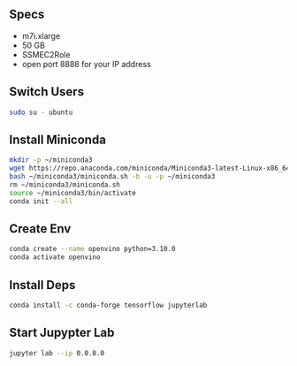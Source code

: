 ## Specs

- m7i.xlarge
- 50 GB
- SSMEC2Role
- open port 8888 for your IP address

## Switch Users

```sh
sudo su - ubuntu
```

## Install Miniconda

```sh
mkdir -p ~/miniconda3
wget https://repo.anaconda.com/miniconda/Miniconda3-latest-Linux-x86_64.sh -O ~/miniconda3/miniconda.sh
bash ~/miniconda3/miniconda.sh -b -u -p ~/miniconda3
rm ~/miniconda3/miniconda.sh
source ~/miniconda3/bin/activate
conda init --all
```

## Create Env

```sh
conda create --name openvino python=3.10.0
conda activate openvino
```

## Install Deps

```sh
conda install -c conda-forge tensorflow jupyterlab
```

## Start Jupypter Lab

```sh
jupyter lab --ip 0.0.0.0
```